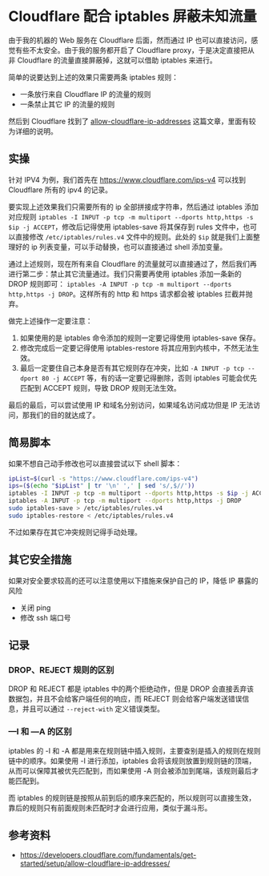 # Cloudflare 配合 iptables 屏蔽未知流量

由于我的机器的 Web 服务在 Cloudflare 后面，然而通过 IP 也可以直接访问，感觉有些不太安全。由于我的服务都开启了 Cloudflare proxy，于是决定直接把从非 Cloudflare 的流量直接屏蔽掉，这就可以借助 iptables 来进行。

简单的说要达到上述的效果只需要两条 iptables 规则：

-   一条放行来自 Cloudflare IP 的流量的规则
-   一条禁止其它 IP 的流量的规则

然后到 Cloudflare 找到了 [allow-cloudflare-ip-addresses](https://developers.cloudflare.com/fundamentals/get-started/setup/allow-cloudflare-ip-addresses/) 这篇文章，里面有较为详细的说明。

## 实操

针对 IPV4 为例，我们首先在 https://www.cloudflare.com/ips-v4 可以找到 Cloudflare 所有的 ipv4 的记录。

要实现上述效果我们只需要所有的 ip 全部拼接成字符串，然后通过 iptables 添加对应规则 `iptables -I INPUT -p tcp -m multiport --dports http,https -s $ip -j ACCEPT`，修改后记得使用 iptables-save 将其保存到 rules 文件中，也可以直接修改 `/etc/iptables/rules.v4` 文件中的规则。此处的 `$ip` 就是我们上面整理好的 ip 列表变量，可以手动替换，也可以直接通过 shell 添加变量。

通过上述规则，现在所有来自 Cloudflare 的流量就可以直接通过了，然后我们再进行第二步：禁止其它流量通过。我们只需要再使用 iptables 添加一条新的 DROP 规则即可： `iptables -A INPUT -p tcp -m multiport --dports http,https -j DROP`。这样所有的 http 和 https 请求都会被 iptables 拦截并抛弃。

做完上述操作一定要注意：

1. 如果使用的是 iptables 命令添加的规则一定要记得使用 iptables-save 保存。
2. 修改完成后一定要记得使用 iptables-restore 将其应用到内核中，不然无法生效。
3. 最后一定要住自己本身是否有其它规则存在冲突，比如 `-A INPUT -p tcp --dport 80 -j ACCEPT` 等，有的话一定要记得删除，否则 iptables 可能会优先匹配到 ACCEPT 规则，导致 DROP 规则无法生效。

最后的最后，可以尝试使用 IP 和域名分别访问，如果域名访问成功但是 IP 无法访问，那我们的目的就达成了。

## 简易脚本

如果不想自己动手修改也可以直接尝试以下 shell 脚本：

```bash
ipList=$(curl -s "https://www.cloudflare.com/ips-v4")
ips=($(echo "$ipList" | tr '\n' ',' | sed 's/,$//'))
iptables -I INPUT -p tcp -m multiport --dports http,https -s $ip -j ACCEPT
iptables -A INPUT -p tcp -m multiport --dports http,https -j DROP
sudo iptables-save > /etc/iptables/rules.v4
sudo iptables-restore < /etc/iptables/rules.v4
```

不过如果存在其它冲突规则记得手动处理。

## 其它安全措施

如果对安全要求较高的还可以注意使用以下措施来保护自己的 IP，降低 IP 暴露的风险

-   关闭 ping
-   修改 ssh 端口号

## 记录

### DROP、REJECT 规则的区别

DROP 和 REJECT 都是 iptables 中的两个拒绝动作，但是 DROP 会直接丢弃该数据包，并且不会给客户端任何的响应，而 REJECT 则会给客户端发送错误信息，并且可以通过 `--reject-with` 定义错误类型。

### —I 和 —A 的区别

iptables 的 -I 和 -A 都是用来在规则链中插入规则，主要查别是插入的规则在规则链中的顺序。如果使用 -I 进行添加，iptables 会将该规则放置到规则链的顶端，从而可以保障其被优先匹配到，而如果使用 -A 则会被添加到尾端，该规则最后才能匹配到。

而 iptables 的规则链是按照从前到后的顺序来匹配的，所以规则可以直接生效，靠后的规则只有前面规则未匹配时才会进行应用，类似于漏斗形。

## 参考资料

-   https://developers.cloudflare.com/fundamentals/get-started/setup/allow-cloudflare-ip-addresses/
